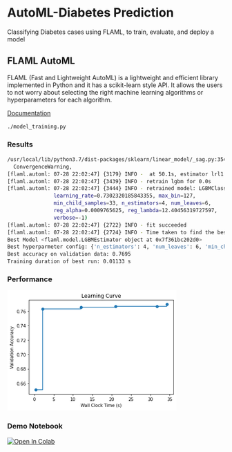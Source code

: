# AutoML-Diabetes Prediction
Classifying Diabetes cases using  FLAML, to train, evaluate, and deploy a model

## FLAML AutoML

FLAML (Fast and Lightweight AutoML) is a lightweight and efficient library implemented in Python and it has a scikit-learn style API. It allows the users to not worry about selecting the right machine learning algorithms or hyperparameters for each algorithm.

[Documentation](https://microsoft.github.io/FLAML/docs/Use-Cases/Task-Oriented-AutoML/)

```bash
./model_training.py
```

### Results

```bash
/usr/local/lib/python3.7/dist-packages/sklearn/linear_model/_sag.py:354: ConvergenceWarning: The max_iter was reached which means the coef_ did not converge
  ConvergenceWarning,
[flaml.automl: 07-28 22:02:47] {3179} INFO -  at 50.1s,	estimator lrl1's best error=0.3052,	best estimator lgbm's best error=0.2305
[flaml.automl: 07-28 22:02:47] {3439} INFO - retrain lgbm for 0.0s
[flaml.automl: 07-28 22:02:47] {3444} INFO - retrained model: LGBMClassifier(colsample_bytree=0.9498119875710125,
               learning_rate=0.7302320185843355, max_bin=127,
               min_child_samples=33, n_estimators=4, num_leaves=6,
               reg_alpha=0.0009765625, reg_lambda=12.40456319727597,
               verbose=-1)
[flaml.automl: 07-28 22:02:47] {2722} INFO - fit succeeded
[flaml.automl: 07-28 22:02:47] {2724} INFO - Time taken to find the best model: 34.293384313583374
Best Model <flaml.model.LGBMEstimator object at 0x7f361bc202d0>
Best hyperparmeter config: {'n_estimators': 4, 'num_leaves': 6, 'min_child_samples': 33, 'learning_rate': 0.7302320185843355, 'log_max_bin': 7, 'colsample_bytree': 0.9498119875710125, 'reg_alpha': 0.0009765625, 'reg_lambda': 12.40456319727597}
Best accuracy on validation data: 0.7695
Training duration of best run: 0.01133 s
```

### Performance

![Learning Curve](LR_AutoML.png)

### Demo Notebook
[![Open In Colab](https://colab.research.google.com/assets/colab-badge.svg)](https://colab.research.google.com/drive/1ekrO3q4COsKVzeWXCcsVtecqFmInbATX?usp=sharing)
